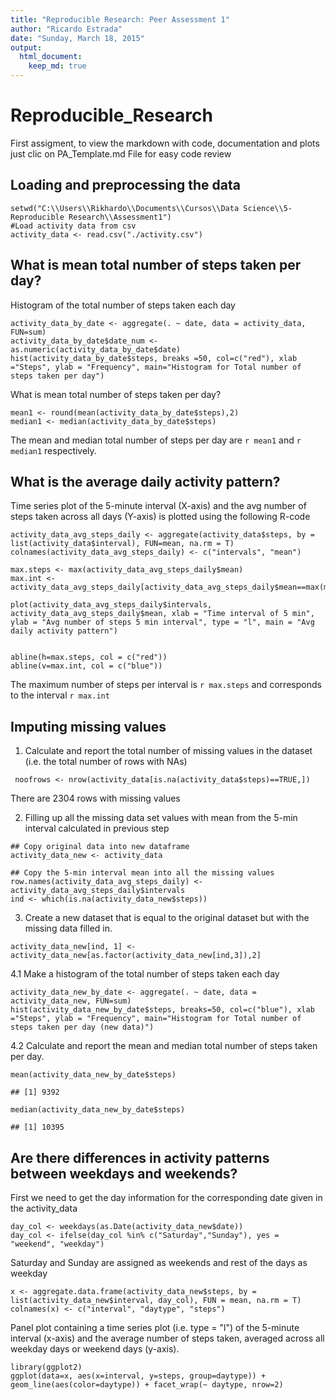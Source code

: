 ```yaml
---
title: "Reproducible Research: Peer Assessment 1"
author: "Ricardo Estrada"
date: "Sunday, March 18, 2015"
output: 
  html_document:
    keep_md: true
---
```


# Reproducible_Research
First assigment, to view the markdown with code, documentation and plots just clic on PA_Template.md File for easy code review

## Loading and preprocessing the data

```{r}
setwd("C:\\Users\\Rikhardo\\Documents\\Cursos\\Data Science\\5- Reproducible Research\\Assessment1")
#Load activity data from csv
activity_data <- read.csv("./activity.csv")
```

## What is mean total number of steps taken per day?

Histogram of the total number of steps taken each day

```{r}
activity_data_by_date <- aggregate(. ~ date, data = activity_data, FUN=sum)
activity_data_by_date$date_num <- as.numeric(activity_data_by_date$date)
hist(activity_data_by_date$steps, breaks =50, col=c("red"), xlab ="Steps", ylab = "Frequency", main="Histogram for Total number of steps taken per day")
```



What is mean total number of steps taken per day?

```{r}
mean1 <- round(mean(activity_data_by_date$steps),2)
median1 <- median(activity_data_by_date$steps)
```

The mean and median total number of steps per day are `r mean1` and `r median1` respectively.



## What is the average daily activity pattern?

Time series plot of the 5-minute interval (X-axis) and the avg number of steps taken across all days (Y-axis) is plotted using the following R-code 


```{r}
activity_data_avg_steps_daily <- aggregate(activity_data$steps, by = list(activity_data$interval), FUN=mean, na.rm = T)
colnames(activity_data_avg_steps_daily) <- c("intervals", "mean")

max.steps <- max(activity_data_avg_steps_daily$mean)
max.int <- activity_data_avg_steps_daily[activity_data_avg_steps_daily$mean==max(max.steps),1]

plot(activity_data_avg_steps_daily$intervals, activity_data_avg_steps_daily$mean, xlab = "Time interval of 5 min", ylab = "Avg number of steps 5 min interval", type = "l", main = "Avg daily activity pattern")


abline(h=max.steps, col = c("red"))
abline(v=max.int, col = c("blue"))
```


The maximum number of steps per interval is `r max.steps` and corresponds to the interval `r max.int` 

## Imputing missing values

1. Calculate and report the total number of missing values in the dataset (i.e. the total number of rows with NAs)


```{r}
 noofrows <- nrow(activity_data[is.na(activity_data$steps)==TRUE,])
```

There are 2304 rows with missing values

2. Filling up all the missing data set values with mean from the 5-min interval calculated in previous step


```{r}
## Copy original data into new dataframe
activity_data_new <- activity_data

## Copy the 5-min interval mean into all the missing values 
row.names(activity_data_avg_steps_daily) <- activity_data_avg_steps_daily$intervals
ind <- which(is.na(activity_data_new$steps))
```

3. Create a new dataset that is equal to the original dataset but with the missing data filled in.

```{r}
activity_data_new[ind, 1] <- activity_data_new[as.factor(activity_data_new[ind,3]),2]
```

4.1 Make a histogram of the total number of steps taken each day


```{r}
activity_data_new_by_date <- aggregate(. ~ date, data = activity_data_new, FUN=sum)
hist(activity_data_new_by_date$steps, breaks=50, col=c("blue"), xlab ="Steps", ylab = "Frequency", main="Histogram for Total number of steps taken per day (new data)")
```


4.2 Calculate and report the mean and median total number of steps taken per day.

```{r}
mean(activity_data_new_by_date$steps)
```

```
## [1] 9392
```

```{r}
median(activity_data_new_by_date$steps)
```

```
## [1] 10395
```

## Are there differences in activity patterns between weekdays and weekends?

First we need to get the day information for the corresponding date given in the activity_data


```{r}
day_col <- weekdays(as.Date(activity_data_new$date))
day_col <- ifelse(day_col %in% c("Saturday","Sunday"), yes = "weekend", "weekday")
```

Saturday and Sunday are assigned as weekends and rest of the days as weekday
 

```{r}
x <- aggregate.data.frame(activity_data_new$steps, by = list(activity_data_new$interval, day_col), FUN = mean, na.rm = T)
colnames(x) <- c("interval", "daytype", "steps")
```

Panel plot containing a time series plot (i.e. type = "l") of the 5-minute interval (x-axis) and the average number of steps taken, averaged across all weekday days or weekend days (y-axis).


```{r}
library(ggplot2)
ggplot(data=x, aes(x=interval, y=steps, group=daytype)) + geom_line(aes(color=daytype)) + facet_wrap(~ daytype, nrow=2)
```



